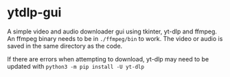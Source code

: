 # ytdlp-gui

A simple video and audio downloader gui using tkinter, yt-dlp and ffmpeg.
An ffmpeg binary needs to be in `./ffmpeg/bin` to work.
The video or audio is saved in the same directory as the code. 

If there are errors when attempting to download, yt-dlp may need to be updated with `python3 -m pip install -U yt-dlp`
